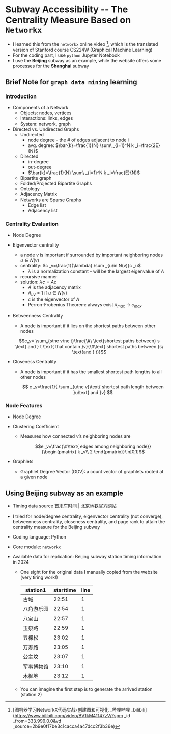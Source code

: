 # Subway Accessibility -- The Centrality Measure Based on `Networkx`

- I learned this from the `networkx` online video [^1], which is the translated version of Stanford course CS224W (Graphical Machine Learning)
- For the coding part, I use `python` Jupyter Notebook
- I use the **Beijing** subway as an example, while the website offers some processes for the **Shanghai** subway

## Brief Note for `graph data mining` learning

### Introduction

- Components of a Network
  - Objects: nodes, vertices
  - Interactions: links, edges
  - System: network, graph
- Directed vs. Undirected Graphs
  - Undirected
    - node degree - the # of edges adjacent to node i
    - avg. degree: $\bar{k}=\frac{1}{N} \sum\ _{i=1}^N k _i=\frac{2E}{N}$
  - Directed
    - in-degree
    - out-degree
    - $\bar{k}=\frac{1}{N} \sum\ _{i=1}^N k _i=\frac{E}{N}$
  - Bipartite graph
  - Folded/Projected Bipartite Graphs
  - Ontology
  - Adjacency Matrix
  - Networks are Sparse Graphs
    - Edge list
    - Adjacency list

### Centrality Evaluation

- Node Degree

- Eigenvector centrality

  - a node $v$ is important if surrounded by important neighboring nodes $u\in N(v)$
  - centrality: $c _v=\frac{1}{\lambda} \sum _{u\in N(v)}c _u$
    - $\lambda$ is a normalization constant - will be the largest eigenvalue of $A$
  - recursive manner
  - solution: $\lambda c=Ac$
    - $A$ is the adjacency matrix
    - $A _{uv} =1$  if $u\in N(v)$
    - $c$ is the eigenvector of $A$
    - Perron-Frobenius Theorem: always exist $\lambda _{max}$ → $c _{max}$

- Betweenness Centrality

  - A node is important if it lies on the shortest paths between other nodes

   ```math
  c_v= \sum_{s\ne v\ne t}\frac{\#\ \text{shortest paths between} s \text{ and } t \text{ that contain }v}{\#\text{ shortest paths between }s\ \text{and } t)}
  ```

- Closeness Centrality

  - A node is important if it has the smallest shortest path lengths to all other nodes

    ```math
     c _v=\frac{1}{ \sum _{u\ne v}\text{ shortest path length between }u\text{ and }v} 
    ```

### Node Features

- Node Degree

- Clustering Coefficient

  - Measures how connected $v$’s neighboring nodes are

    ```math
    e _v=\frac{\#\text{ edges among neighboring node}}{\begin{pmatrix} k _v\\ 2 \end{pmatrix}}\in[0,1]
    ```


- Graphlets

  - Graphlet Degree Vector (GDV): a count vector of graphlets rooted at a given node

## Using Beijing subway as an example

- Timing data source [首末车时间 | 北京地铁官方网站](https://www.bjsubway.com/station/smcsj/)
- I tried for node/degree centrality, eigenvector centrality (not converge), betweenness centrality, closeness centrality, and page rank to attain the centrality measure for the Beijing subway

- Coding language: Python

- Core module: `networkx`

- Available data for replication: Beijing subway station timing information in 2024

  - One sight for the original data I manually copied from the website (very tiring work!)

    | station1   | starttime | line |
    | ---------- | --------- | ---- |
    | 古城       | 22:51     | 1    |
    | 八角游乐园 | 22:54     | 1    |
    | 八宝山     | 22:57     | 1    |
    | 玉泉路     | 22:59     | 1    |
    | 五棵松     | 23:02     | 1    |
    | 万寿路     | 23:05     | 1    |
    | 公主坟     | 23:07     | 1    |
    | 军事博物馆 | 23:10     | 1    |
    | 木樨地     | 23:12     | 1    |

  - You can imagine the first step is to generate the arrived station (station 2)

[^1]: [图机器学习NetworkX代码实战-创建图和可视化 _哔哩哔哩 _bilibili](https://www.bilibili.com/video/BV1kM41147zV/?spm _id _from=333.999.0.0&vd _source=2b9e0f17be3c1cacca4a47dcc2f3b36e)
